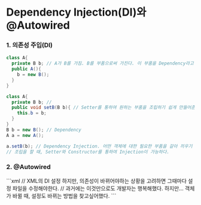 Dependency Injection(DI)와 @Autowired
=====================================
<h3>1. 의존성 주입(DI)</h3>

```java
class A{
  private B b; // A가 B를 가짐. B를 부품으로써 가진다. 이 부품을 Dependency라고 한다. A는 B에 종속된다. 일체형이다. 즉, 결합도가 높아진다.
  public A(){
    b = new B();
  }
}
```
```java
class A{
  private B b; // 
  public void setB(B b){ // Setter를 통하여 원하는 부품을 조립하기 쉽게 만들어준다. 즉, 일체형보다 결합도가 더 낮아진다(느슨한 결합).
    this.b = b;
  }
}
B b = new B(); // Dependency
A a = new A();

a.setB(b); // Dependency Injection. 어떤 객체에 대한 필요한 부품을 갈아 끼우기 유연하다. 원하는대로 조립이 가능해진다. 프로그램이 더 유연해진다.
// 조립을 할 때, Setter와 Constructor를 통하여 Injection이 가능하다.
```

<h3>2. @Autowired</h3>
```xml
<bean id="b" class="data.B2"/>
  <bean id="console" class="service.S">
    <property name="b" ref="b"/>
  </bean>
// XML의 DI 설정 하지만, 의존성이 바뀌어야하는 상황을 고려하면 그때마다 설정 파일을 수정해야한다.
// 과거에는 이것만으로도 개발자는 행복해했다. 하지만... 객체가 바뀔 때, 설정도 바뀌는 방법을 찾고싶어했다.
```
